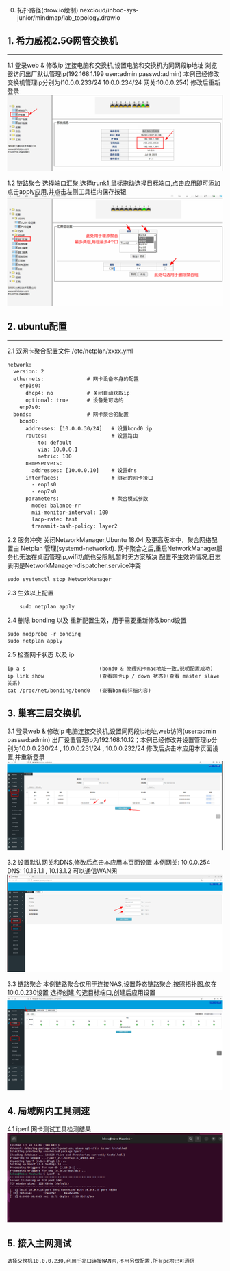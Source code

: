 0. 拓扑路径(drow.io绘制)
	nexcloud/inboc-sys-junior/mindmap/lab_topology.drawio
## 1. 希力威视2.5G网管交换机
--------------------------------
1.1 登录web & 修改ip
	连接电脑和交换机,设置电脑和交换机为同网段ip地址
	浏览器访问出厂默认管理ip(192.168.1.199  user:admin  passwd:admin) 
	本例已经修改交换机管理ip分别为(10.0.0.233/24   10.0.0.234/24   网关:10.0.0.254)
	修改后重新登录  
    ![|800](attachments/01-login%20&%20ipset.png)

1.2 链路聚合
	选择端口汇聚,选择trunk1,鼠标拖动选择目标端口,点击应用即可添加
	点击apply应用,并点击左侧工具栏内保存按钮
	![|800](attachments/02-link-aggregation.png)
 
## 2. ubuntu配置
----------------------
2.1 双网卡聚合配置文件  /etc/netplan/xxxx.yml
```
network:
  version: 2
  ethernets:              # 网卡设备本身的配置
    enp1s0:
      dhcp4: no           # 关闭自动获取ip
      optional: true      # 设备是可选的
    enp7s0:
  bonds:                  # 网卡聚合的配置
    bond0:
      addresses: [10.0.0.30/24]   # 设置bond0 ip
      routes:                     # 设置路由
        - to: default
          via: 10.0.0.1
          metric: 100
      nameservers:                
        addresses: [10.0.0.10]    # 设置dns
      interfaces:                 # 绑定的网卡接口
        - enp1s0
        - enp7s0
      parameters:                 # 聚合模式参数
        mode: balance-rr
        mii-monitor-interval: 100
        lacp-rate: fast
        transmit-bash-policy: layer2 
```

2.2 服务冲突
      关闭NetworkManager,Ubuntu 18.04 及更高版本中，聚合网络配置由 Netplan 管理(systemd-networkd).
	  网卡聚合之后,重启NetworkManager服务也无法在桌面管理ip,wifi功能也受限制,暂时无方案解决
	  配置不生效的情况,日志表明是NetworkManager-dispatcher.service冲突
```
sudo systemctl stop NetworkManager
```

2.3 生效以上配置
```
	sudo netplan apply  
```


2.4 删除 bonding 以及 重新配置生效，用于需要重新修改bond设置
```
sudo modprobe -r bonding
sudo netplan apply
```

2.5 检查网卡状态 以及 ip
```
ip a s                        (bond0 & 物理网卡mac地址一致,说明配置成功)
ip link show                  (查看网卡up / down 状态)(查看 master slave 关系)
cat /proc/net/bonding/bond0   (查看bond0详细内容)
```

## 3. 巢客三层交换机
3.1 登录web & 修改ip
	电脑连接交换机,设置同网段ip地址,web访问(user:admin  passwd:admin) 
	 出厂设置管理ip为192.168.10.12；本例已经修改并设置管理ip分别为10.0.0.230/24 , 10.0.0.231/24 , 10.0.0.232/24 
	 修改后点击本应用本页面设置,并重新登录  
	 ![|825](attachments/04-caoco-IP-SET.png)

3.2 设置默认网关和DNS,修改后点击本应用本页面设置
	本例网关: 10.0.0.254  DNS: 10.13.1.1 , 10.13.1.2 可以通信WAN网
	![|800](attachments/05-caoco-DNS-Gatway.png)

3.3 链路聚合
	本例链路聚合仅用于连接NAS,设置静态链路聚合,按照拓扑图,仅在10.0.0.230设置
	选择创建,勾选目标端口,创建后应用设置
	![|800](attachments/06-link-aggregation.png)
## 4. 局域网内工具测速
4.1 iperf 网卡测试工具检测结果
![|830](attachments/03-speed-test.png)

## 5. 接入主网测试
	选择交换机10.0.0.230,利用千兆口连接WAN网,不用另做配置,所有pc均已可通信